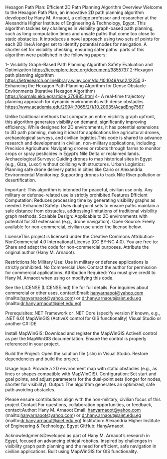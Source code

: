 Hexagon Path Plan: Efficient 2D Path Planning Algorithm Overview 
Welcome to the Hexagon Path Plan, an innovative 2D path planning algorithm developed by Hany M. Arnaoot, a college professor and researcher at the Alexandria Higher Institute of Engineering & Technology, Egypt. This algorithm tackles key challenges in visibility graph-based path planning, such as long computation times and unsafe paths that come too close to static obstacles. It introduces a novel approach using two sets of points for each 2D line:A longer set to identify potential nodes for navigation.
A shorter set for visibility checking, ensuring safer paths.
parts of this algorithm were published in the following papers:

1- Visibility Graph-Based Path Planning Algorithm Safety Evaluation and Optimization
     https://ieeexplore.ieee.org/document/9855737
2-Hexagon path planning algorithm
     https://ietresearch.onlinelibrary.wiley.com/doi/10.1049/rsn2.12250
3- Enhancing the Hexagon Path Planning Algorithm for Dense Obstacle Environments (Iterative Hexagon Algorithm)
    https://journals.ekb.eg/article_370885.html
4- A real-time trajectory planning approach for dynamic environments with dense obstacles
   https://www.academia.edu/2994-7065/2/1/10.20935/AcadEng7567
    

Unlike traditional methods that compute an entire visibility graph upfront, this algorithm generates visibility on demand, significantly improving efficiency. While designed for 2D environments, it has potential extensions to 3D path planning, making it ideal for applications like agricultural drones, archaeological surveys, and civilian logistics.This code is shared to advance research and development in civilian, non-military applications, including: Precision Agriculture: Navigating drones or robots through farms to monitor crops or spray pesticides in Egypt’s Nile Delta or reclaimed lands.
Archaeological Surveys: Guiding drones to map historical sites in Egypt (e.g., Giza, Luxor) without colliding with structures.
Urban Logistics: Planning safe drone delivery paths in cities like Cairo or Alexandria.
Environmental Monitoring: Supporting drones to track Nile River pollution or desertification.

Important: This algorithm is intended for peaceful, civilian use only. Any military or defense-related use is strictly prohibited.Features Efficient Computation: Reduces processing time by generating visibility graphs as needed.
Enhanced Safety: Uses dual-point sets to ensure paths maintain a safe distance from obstacles, addressing limitations of traditional visibility graph methods.
Scalable Design: Applicable to 2D environments with potential for 3D extensions (e.g., drone navigation).
Open-Source: Freely available for non-commercial, civilian use under the license below.

LicenseThis project is licensed under the Creative Commons Attribution-NonCommercial 4.0 International License (CC BY-NC 4.0). You are free to: Share and adapt the code for non-commercial purposes.
Attribute the original author (Hany M. Arnaoot).

Restrictions:No Military Use: Use in military or defense applications is strictly prohibited.
No Commercial Use: Contact the author for permission for commercial applications.
Attribution Required: You must give credit to Hany M. Arnaoot when using or modifying this code.

See the LICENSE (LICENSE.md) file for full details. For inquiries about commercial or other uses, contact:Email: hanyarnaoot@yahoo.com (mailto:hanyarnaoot@yahoo.com) or dr.hany.arnaout@aiet.edu.eg (mailto:dr.hany.arnaout@aiet.edu.eg)
 
Prerequisites:.NET Framework or .NET Core (specify version if known, e.g., .NET 6.0)
MapWinGIS (ActiveX control for GIS functionality)
Visual Studio or another C# IDE

Install MapWinGIS: Download and register the MapWinGIS ActiveX control as per the MapWinGIS documentation.
Ensure the control is properly referenced in your project.

Build the Project: Open the solution file (.sln) in Visual Studio.
Restore dependencies and build the project.

Usage Input: Provide a 2D environment map with static obstacles (e.g., as lines or shapes compatible with MapWinGIS).
Configuration: Set start and goal points, and adjust parameters for the dual-point sets (longer for nodes, shorter for visibility).
Output: The algorithm generates an optimized, safe path avoiding obstacles.


Please ensure contributions align with the non-military, civilian focus of this project.Contact For questions, collaboration opportunities, or feedback, contact:Author: Hany M. Arnaoot
Email: hanyarnaoot@yahoo.com (mailto:hanyarnaoot@yahoo.com) or dr.hany.arnaout@aiet.edu.eg (mailto:dr.hany.arnaout@aiet.edu.eg)
Institution: Alexandria Higher Institute of Engineering & Technology, Egypt
GitHub: HanyArnaoot

AcknowledgmentsDeveloped as part of Hany M. Arnaoot’s research in Egypt, focused on advancing ethical robotics.
Inspired by challenges in visibility graph path planning and the need for efficient, safe navigation in civilian applications.
Built using MapWinGIS for GIS functionality.

